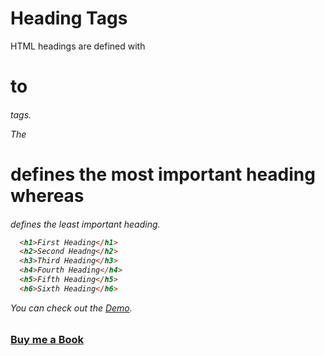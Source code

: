 # Heading Tags

HTML headings are defined with <h1> to <h6> tags.

The <h1> defines the most important heading whereas <h6> defines the least important heading.

```HTML
  <h1>First Heading</h1>
  <h2>Second Headng</h2>
  <h3>Third Heading</h3>
  <h4>Fourth Heading</h4>
  <h5>Fifth Heading</h5>
  <h6>Sixth Heading</h6>
```
You can check out the [Demo](https://praveenoruganti.github.io/praveenoruganti-html/2_Heading/Demo).

### [Buy me a Book](https://www.buymeacoffee.com/praveenoruganti)
